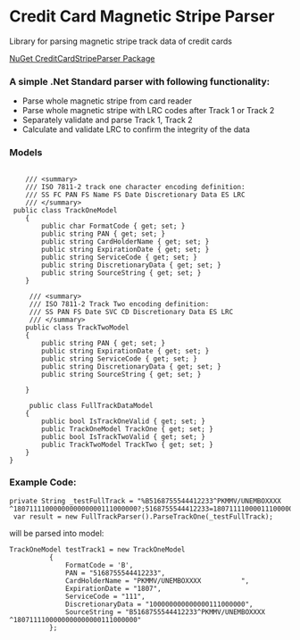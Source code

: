 # Credit Card Magnetic Stripe Parser
Library for parsing magnetic stripe track data of credit cards

[NuGet CreditCardStripeParser Package](https://www.nuget.org/packages/CreditCardStripeParser/1.0.0)

### A simple .Net Standard parser with following functionality:

* Parse whole magnetic stripe from card reader
* Parse whole magnetic stripe with LRC codes after Track 1 or Track 2
* Separately validate and parse Track 1, Track 2
* Calculate and validate LRC to confirm the integrity of the data

### Models

```

    /// <summary>
    /// ISO 7811-2 track one character encoding definition:
    /// SS FC PAN FS Name FS Date Discretionary Data ES LRC
    /// </summary>
 public class TrackOneModel
    {
        public char FormatCode { get; set; }
        public string PAN { get; set; }
        public string CardHolderName { get; set; }
        public string ExpirationDate { get; set; }
        public string ServiceCode { get; set; }
        public string DiscretionaryData { get; set; }
        public string SourceString { get; set; }
    }
    
     /// <summary>
     /// ISO 7811-2 Track Two encoding definition:
     /// SS PAN FS Date SVC CD Discretionary Data ES LRC
     /// </summary>
    public class TrackTwoModel
    {
        public string PAN { get; set; }
        public string ExpirationDate { get; set; }
        public string ServiceCode { get; set; }
        public string DiscretionaryData { get; set; }
        public string SourceString { get; set; }

    }
    
     public class FullTrackDataModel
    {
        public bool IsTrackOneValid { get; set; }
        public TrackOneModel TrackOne { get; set; }
        public bool IsTrackTwoValid { get; set; }
        public TrackTwoModel TrackTwo { get; set; }
    }
}
```

### Example Code:

```
private String _testFullTrack = "%B5168755544412233^PKMMV/UNEMBOXXXX       ^1807111100000000000000111000000?;5168755544412233=18071111000011100000?";
 var result = new FullTrackParser().ParseTrackOne(_testFullTrack);
 ```
 will be parsed into model:
 
  ```
TrackOneModel testTrack1 = new TrackOneModel
            {
                FormatCode = 'B',
                PAN = "5168755544412233",
                CardHolderName = "PKMMV/UNEMBOXXXX          ",
                ExpirationDate = "1807",
                ServiceCode = "111",
                DiscretionaryData = "100000000000000111000000",
                SourceString = "B5168755544412233^PKMMV/UNEMBOXXXX          ^1807111100000000000000111000000"
            };
 ```

